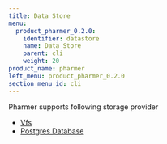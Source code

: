 ```yaml
---
title: Data Store
menu:
  product_pharmer_0.2.0:
    identifier: datastore
    name: Data Store
    parent: cli
    weight: 20
product_name: pharmer
left_menu: product_pharmer_0.2.0
section_menu_id: cli
---
```


Pharmer supports following storage provider

* [Vfs](./providers/vfs/README.md)
* [Postgres Database](./providers/xorm/README.md)